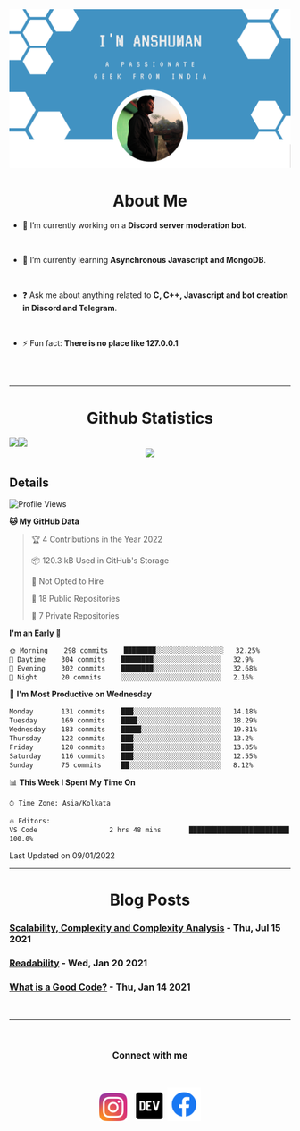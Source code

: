 
<img src=".\assets\img\output-onlinepngtools.png">

<br>

<div>
<div align="center">

# About Me

</div>


- 🔭 I’m currently working on a **Discord server moderation bot**. 

<br> 

- 🌱 I’m currently learning **Asynchronous Javascript and MongoDB**. 

<br> 

- ❓ Ask me about anything related to __C, C++, Javascript and bot creation in Discord and Telegram__. 

<br>

- ⚡ Fun fact: __There is no place like 127.0.0.1__ 
</div>

<br>
<br>

----

<div align="center">

# Github Statistics
<div align="left">
<img height="180em" src="https://github-readme-stats.vercel.app/api?username=anshumanmahato&hide_border=true&show_icons=true&custom_title=Contributions" /><img height="180em" src="https://github-readme-stats.vercel.app/api/top-langs/?username=anshumanmahato&hide_border=true&layout=compact&langs_count=6" />
</div>
<img height="180em" src="https://github-readme-streak-stats.herokuapp.com/?user=anshumanmahato&hide_border=true" />

<br/>

<div align="left">

## Details

<!--START_SECTION:waka-->
![Profile Views](http://img.shields.io/badge/Profile%20Views-0-blue)

**🐱 My GitHub Data** 

> 🏆 4 Contributions in the Year 2022
 > 
> 📦 120.3 kB Used in GitHub's Storage 
 > 
> 🚫 Not Opted to Hire
 > 
> 📜 18 Public Repositories 
 > 
> 🔑 7 Private Repositories  
 > 
**I'm an Early 🐤** 

```text
🌞 Morning    298 commits    ████████░░░░░░░░░░░░░░░░░   32.25% 
🌆 Daytime    304 commits    ████████░░░░░░░░░░░░░░░░░   32.9% 
🌃 Evening    302 commits    ████████░░░░░░░░░░░░░░░░░   32.68% 
🌙 Night      20 commits     ░░░░░░░░░░░░░░░░░░░░░░░░░   2.16%

```
📅 **I'm Most Productive on Wednesday** 

```text
Monday       131 commits    ███░░░░░░░░░░░░░░░░░░░░░░   14.18% 
Tuesday      169 commits    ████░░░░░░░░░░░░░░░░░░░░░   18.29% 
Wednesday    183 commits    █████░░░░░░░░░░░░░░░░░░░░   19.81% 
Thursday     122 commits    ███░░░░░░░░░░░░░░░░░░░░░░   13.2% 
Friday       128 commits    ███░░░░░░░░░░░░░░░░░░░░░░   13.85% 
Saturday     116 commits    ███░░░░░░░░░░░░░░░░░░░░░░   12.55% 
Sunday       75 commits     ██░░░░░░░░░░░░░░░░░░░░░░░   8.12%

```


📊 **This Week I Spent My Time On** 

```text
⌚︎ Time Zone: Asia/Kolkata

🔥 Editors: 
VS Code                  2 hrs 48 mins       █████████████████████████   100.0%

```


 Last Updated on 09/01/2022
<!--END_SECTION:waka-->

</div>

</div>

----
<div align="center">

# Blog Posts

<div align="left">
 
<!-- BLOG-POST-LIST:START -->
 ### [Scalability, Complexity and Complexity Analysis](https://dev.to/anshumanmahato/scalability-complexity-and-complexity-analysis-1pn5) - Thu, Jul 15 2021
 ### [Readability](https://dev.to/anshumanmahato/readability-2f7l) - Wed, Jan 20 2021
 ### [What is a Good Code?](https://dev.to/anshumanmahato/what-is-a-good-code-5ana) - Thu, Jan 14 2021<!-- BLOG-POST-LIST:END -->

</div>

</div>
<br>

----
<br>
<div align="center">
         
### Connect with me 
<br/>

[<img src="assets\svg\instagram-2-1.svg" height="50px">](https://instagram.com/anshuman_mahato)&nbsp;&nbsp;&nbsp;
[<img src="assets\svg\dev-badge.svg" height="55">](https://dev.to/anshumanmahato)&nbsp;
[<img src=".\assets\svg\Facebook-01.svg" height="60px">](https://www.facebook.com/anshuman.mahato.0935)

</div>

